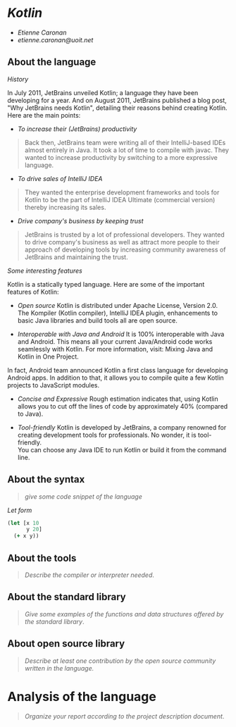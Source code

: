 # _Kotlin_

- _Etienne Caronan_
- _etienne.caronan@uoit.net_

## About the language
_History_

In July 2011, JetBrains unveiled Kotlin; a language they have been developing for a year.
And on August 2011, JetBrains published a blog post,
"Why JetBrains needs Kotlin", detailing their reasons behind creating Kotlin. Here are the main points:

- _To increase their (JetBrains) productivity_
> Back then, JetBrains team were writing all of their IntelliJ-based IDEs almost entirely in Java. It took a lot of time to compile with javac. They wanted to increase productivity by switching to a more expressive language.

- _To drive sales of IntelliJ IDEA_
>They wanted the enterprise development frameworks and tools for Kotlin to be the part of IntelliJ IDEA Ultimate (commercial version) thereby increasing its sales.

- _Drive company's business by keeping trust_
> JetBrains is trusted by a lot of professional developers. They wanted to drive company's business as well as attract more people to their approach of developing tools by increasing community awareness of JetBrains and maintaining the trust.

_Some interesting features_

Kotlin is a statically typed language. Here are some of the important features of Kotlin:

- _Open source_
Kotlin is distributed under Apache License, Version 2.0. The Kompiler (Kotlin compiler), IntelliJ IDEA plugin, enhancements to basic Java libraries and build tools all are open source.

- _Interoperable with Java and Android_
It is 100% interoperable with Java and Android. This means all your current Java/Android code works seamlessly with Kotlin. For more information, visit: Mixing Java and Kotlin in One Project.

In fact, Android team announced Kotlin a first class language for developing Android apps.  In addition to that, it allows you to compile quite a few Kotlin projects to JavaScript modules.

- _Concise and Expressive_
Rough estimation indicates that, using Kotlin allows you to cut off the lines of code by approximately 40% (compared to Java).

- _Tool-friendly_
Kotlin is developed by JetBrains, a company renowned for creating development tools for professionals. No wonder, it is tool-friendly.      
You can choose any Java IDE to run Kotlin or build it from the command line.

## About the syntax

> _give some code snippet of the language_

*Let form*

```clojure
(let [x 10
      y 20]
  (+ x y))
```

## About the tools

> _Describe the compiler or interpreter needed_.

## About the standard library

> _Give some examples of the functions and data structures
> offered by the standard library_.

## About open source library

> _Describe at least one contribution by the open source
community written in the language._

# Analysis of the language

> _Organize your report according to the project description
document_.
